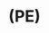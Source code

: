 ---
inv_num: 2022-050
add_credit:
url: 2022-050
title: "(PE)"
year: '2022'
display_year: '2022'
medium: Poly(methylene) "grab-and-go snacking bag", thermal laminating pouch
dims: 30 x 20 cm
pitch: "“grab-and-go snacking” sandwich wrappings lemted in a thermal roll \nlamination
  machine."
ps:
live_url:
youtube:
related_code:
subheading:
download:
commission:
layout: things-i-made
---